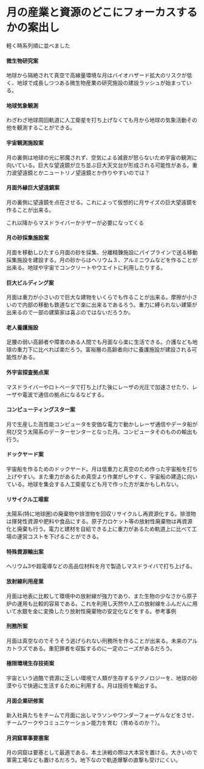 # 月の産業と資源のどこにフォーカスするかの案出し

軽く時系列順に並べました


#### 微生物研究案
地球から隔絶されて真空で高線量環境な月はバイオハザード拡大のリスクが低く、地球で成長しつつある微生物産業の研究施設の建設ラッシュが始まっている。

#### 地球気象観測
わざわざ地球周回軌道に人工衛星を打ち上げなくても月から地球の気象活動その他を観測することができる。

#### 宇宙観測施設案
月の裏側は地球の光に邪魔されず、空気による減衰が怒らないため宇宙の観測に向いている。巨大な望遠鏡が立ち並ぶ巨大天文台が形成される可能性がある。重力波望遠鏡とかニュートリノ望遠鏡とか作りやすいのでは？

#### 月面外縁巨大望遠鏡案
月の裏側に望遠鏡を点在させる。これによって仮想的に月サイズの巨大望遠鏡を作ることが出来る。


これ以降からマスドライバーかテザーが必要になってくる


#### 月の砂採集施設案
月面を移動しひたすら月面の砂を採集、分離精錬施設にパイプラインで送る移動採集施設を建設する。月の砂からはヘリウム３、アルミニウムなどを作ることが出来る。地球や宇宙でコンクリートやウエイトに利用したりする。

#### 巨大ビルディング案
月面は重力が小さいので巨大な建物をいくらでも作ることが出来る。摩擦が小さいので内部の移動も鉄道などで楽に出来るであるろう。重力に縛られない建築が出来るので一部の建築家は喜ぶのではないだろうか。

#### 老人養護施設
足腰の弱い高齢者や障害のある人間でも月面なら楽に生活できる。介護なども地球の重力下に比べれば楽だろう。富裕層の高齢者向けに養護施設が建設される可能性がある。

#### 外宇宙探査拠点案
マスドライバーやロトベータで打ち上げた後にレーザの光圧で加速させたり、レーザや電波で通信の拠点になるなどする。

#### コンピューティングスター案
月で生産した高性能コンピュータを安価な電力で動かしレーザ通信やデータ船が飛び交う太陽系のデーターセンターとなった月。コンピュータそのものの輸出も行う。

#### ドックヤード案
宇宙船を作るためのドックヤード。月は低重力と真空のため作った宇宙船を打ち上げやすい。また重力があるため真空より作業がしやすく、宇宙船の建造に向いている。地球を集会する人工衛星なども月で作った方が楽かもしれない。

#### リサイクル工場案
太陽系(特に地球圏)の廃棄物や排泄物を回収リサイクルし再資源化する。排泄物は揮発性資源や肥料や食品にする。原子力ロケット等の放射性廃棄物は再資源化と廃棄も行う。電力と建材を自給できる上に重力があるため軌道上に比べて工場の運営コストを下げることができる。

#### 特殊資源輸出案
ヘリウム3や超電導などの高品位材料を月で製造しマスドライバで打ち上げる。

#### 放射線利用産業
月面は地表に比較して環境中の放射線が強力であり、また生物の少なさから原子炉の運用も比較的容易である。これを利用し天然や人工の放射線をふんだんに用いて水銀を金に変換したり放射性廃棄物の安定化などをする。参考事例

#### 刑務所案
月面は真空なのでそうそう逃げられない刑務所を作ることが出来る。未来のアルカトラズである。重犯罪者を収監するのに一定のニーズがあるだろう。

#### 極限環境生存技術案
宇宙という過酷で資源に乏しい環境で人類が生存するテクノロジーを、地球の砂漠やらで快適に生活するために利用する。月は技術を輸出する。

#### 月面企業研修案
新入社員たちをチームで月面に出しマラソンやワンダーフォーゲルなどをさせ、チームワークやコミュニケーション能力を育む（育めるのか？）。

#### 月洞窟軍事要塞案
月の洞窟は要塞として最適である。本土決戦の際は大本営を置ける。大きいので軍需工場なども置けるだろう。地下なので軌道爆撃の直撃も受けにくい。

